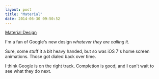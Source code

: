 ```yaml
---
layout: post
title: "Material"
date: 2014-06-30 09:50:52
---
```


[Material Design](http://www.polymer-project.org/components/paper-elements/demo.html)

I'm a fan of Google's new design _whatever they are calling it_.

Sure, some stuff it a bit heavy handed, but so was iOS 7's home screen animations.  Those got dialed back over time.

I think Google is on the right track.  Completion is good, and I can't wait to see what they do next.